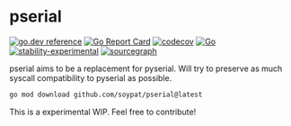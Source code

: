 # pserial
[![go.dev reference](https://pkg.go.dev/badge/github.com/soypat/pserial)](https://pkg.go.dev/github.com/soypat/pserial)
[![Go Report Card](https://goreportcard.com/badge/github.com/soypat/pserial)](https://goreportcard.com/report/github.com/soypat/pserial)
[![codecov](https://codecov.io/gh/soypat/pserial/branch/main/graph/badge.svg)](https://codecov.io/gh/soypat/pserial)
[![Go](https://github.com/soypat/pserial/actions/workflows/go.yml/badge.svg)](https://github.com/soypat/pserial/actions/workflows/go.yml)
[![stability-experimental](https://img.shields.io/badge/stability-experimental-orange.svg)](https://github.com/emersion/stability-badges#experimental)
[![sourcegraph](https://sourcegraph.com/github.com/soypat/pserial/-/badge.svg)](https://sourcegraph.com/github.com/soypat/pserial?badge)


pserial aims to be a replacement for pyserial. Will try to preserve as much
syscall compatibility to pyserial as possible.

```sh
go mod download github.com/soypat/pserial@latest
```

This is a experimental WIP. Feel free to contribute!